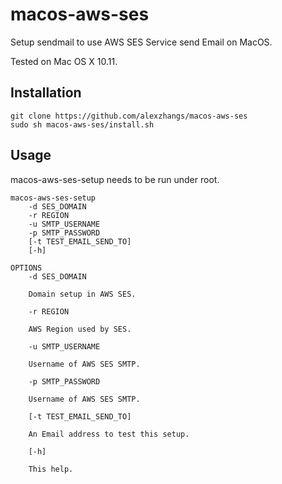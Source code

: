# macos-aws-ses

Setup sendmail to use AWS SES Service send Email on MacOS.

Tested on Mac OS X 10.11.

## Installation

```
git clone https://github.com/alexzhangs/macos-aws-ses
sudo sh macos-aws-ses/install.sh
```

## Usage

macos-aws-ses-setup needs to be run under root.

```
macos-aws-ses-setup
	-d SES_DOMAIN
	-r REGION
	-u SMTP_USERNAME
	-p SMTP_PASSWORD
	[-t TEST_EMAIL_SEND_TO]
	[-h]

OPTIONS
	-d SES_DOMAIN

	Domain setup in AWS SES.

	-r REGION

	AWS Region used by SES.

	-u SMTP_USERNAME

	Username of AWS SES SMTP.

	-p SMTP_PASSWORD

	Username of AWS SES SMTP.

	[-t TEST_EMAIL_SEND_TO]

	An Email address to test this setup.

	[-h]

	This help.
```
